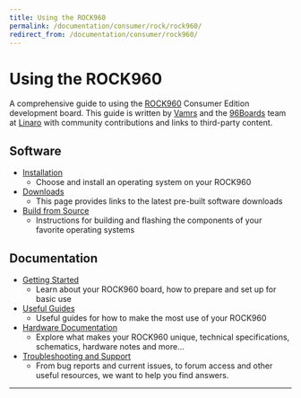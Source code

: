 ```yaml
---
title: Using the ROCK960
permalink: /documentation/consumer/rock/rock960/
redirect_from: /documentation/consumer/rock960/
---
```


# Using the ROCK960

A comprehensive guide to using the [ROCK960](https://www.96boards.org/product/rock960/) Consumer Edition development board. This guide is written by [Vamrs](https://vamrs.com) and the [96Boards](https://www.96boards.org) team at [Linaro](http://www.linaro.org) with community contributions and links to third-party content.

## Software

- [Installation](../installation/)
   - Choose and install an operating system on your ROCK960
- [Downloads](downloads/)
   - This page provides links to the latest pre-built software downloads
- [Build from Source](../build/)
   - Instructions for building and flashing the components of your favorite operating systems

## Documentation

- [Getting Started](getting-started/)
   - Learn about your ROCK960 board, how to prepare and set up for basic use
- [Useful Guides](guides/)
   - Useful guides for how to make the most use of your ROCK960
- [Hardware Documentation](hardware-docs/)
   - Explore what makes your ROCK960 unique, technical specifications, schematics, hardware notes and more...
- [Troubleshooting and Support](../support/)
   - From bug reports and current issues, to forum access and other useful resources, we want to help you find answers.

***
